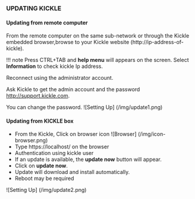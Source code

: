 <!--
    Page : Administration/Update
    Author : Alexis CONIA
    Latest Update : 27/03/2016
    Confidential : No
	Partner : No
	Public : Yes
    Version : 1.0
-->
### UPDATING KICKLE

#### Updating from remote computer

From the remote computer on the same sub-network  or through the Kickle embedded browser,browse to your Kickle website (http://ip-address-of-kickle).

!!! note
    Press CTRL+TAB and **help menu** will appears on the screen. Select **Information** to check kickle Ip address.

Reconnect using the administrator account.

Ask Kickle to get the admin account and the password <http://support.kickle.com>.

You can change the password.
![Setting Up] (/img/update1.png)

#### Updating from KICKLE box

- From the Kickle, Click on browser icon ![Browser] (/img/icon-browser.png)
- Type https://localhost/ on the browser
- Authentication using kickle user
- If an update is available, the **update now** button will appear.
- Click on **update now**.
- Update will download and install automatically.
- Reboot may be required

![Setting Up] (/img/update2.png)
